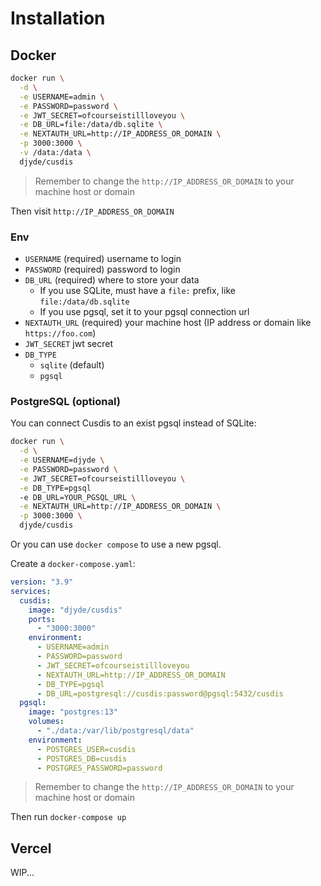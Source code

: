 # Installation

## Docker

```bash
docker run \
  -d \
  -e USERNAME=admin \
  -e PASSWORD=password \
  -e JWT_SECRET=ofcourseistillloveyou \
  -e DB_URL=file:/data/db.sqlite \
  -e NEXTAUTH_URL=http://IP_ADDRESS_OR_DOMAIN \
  -p 3000:3000 \
  -v /data:/data \
  djyde/cusdis
```

> Remember to change the `http://IP_ADDRESS_OR_DOMAIN` to your machine host or domain

Then visit `http://IP_ADDRESS_OR_DOMAIN`

### Env

- `USERNAME` (required) username to login
- `PASSWORD` (required) password to login
- `DB_URL` (required) where to store your data
  - If you use SQLite, must have a `file:` prefix, like `file:/data/db.sqlite`
  - If you use pgsql, set it to your pgsql connection url
- `NEXTAUTH_URL` (required) your machine host (IP address or domain like `https://foo.com`)
- `JWT_SECRET` jwt secret
- `DB_TYPE`
  - `sqlite` (default)
  - `pgsql`

### PostgreSQL (optional)

You can connect Cusdis to an exist pgsql instead of SQLite:

```bash
docker run \
  -d \
  -e USERNAME=djyde \
  -e PASSWORD=password \
  -e JWT_SECRET=ofcourseistillloveyou \
  -e DB_TYPE=pgsql
  -e DB_URL=YOUR_PGSQL_URL \
  -e NEXTAUTH_URL=http://IP_ADDRESS_OR_DOMAIN \
  -p 3000:3000 \
  djyde/cusdis
```

Or you can use `docker compose` to use a new pgsql.

Create a `docker-compose.yaml`:

```yml
version: "3.9"
services:
  cusdis:
    image: "djyde/cusdis"
    ports:
      - "3000:3000"
    environment:
      - USERNAME=admin
      - PASSWORD=password
      - JWT_SECRET=ofcourseistillloveyou
      - NEXTAUTH_URL=http://IP_ADDRESS_OR_DOMAIN
      - DB_TYPE=pgsql
      - DB_URL=postgresql://cusdis:password@pgsql:5432/cusdis
  pgsql:
    image: "postgres:13"
    volumes:
      - "./data:/var/lib/postgresql/data"
    environment:
      - POSTGRES_USER=cusdis
      - POSTGRES_DB=cusdis
      - POSTGRES_PASSWORD=password
```

> Remember to change the `http://IP_ADDRESS_OR_DOMAIN` to your machine host or domain

Then run `docker-compose up`

## Vercel

WIP...
